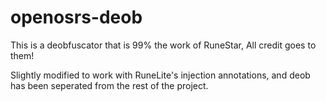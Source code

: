 # openosrs-deob  
  
This is a deobfuscator that is 99% the work of RuneStar, All credit goes to them!  
  
Slightly modified to work with RuneLite's injection annotations, and deob has been seperated from the rest of the project.  
